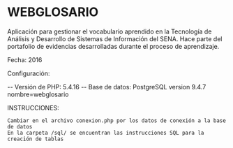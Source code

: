 # WEBGLOSARIO

Aplicación para gestionar el vocabulario aprendido en la Tecnología de Análisis y Desarrollo de Sistemas de Información del SENA.
Hace parte del portafolio de evidencias desarrolladas durante el proceso de aprendizaje.

Fecha: 2016

Configuración:

-- Versión de PHP: 5.4.16 
-- Base de datos: PostgreSQL version 9.4.7 nombre=webglosario

INSTRUCCIONES:

    Cambiar en el archivo conexion.php por los datos de conexión a la base de datos
    En la carpeta /sql/ se encuentran las instrucciones SQL para la creación de tablas
